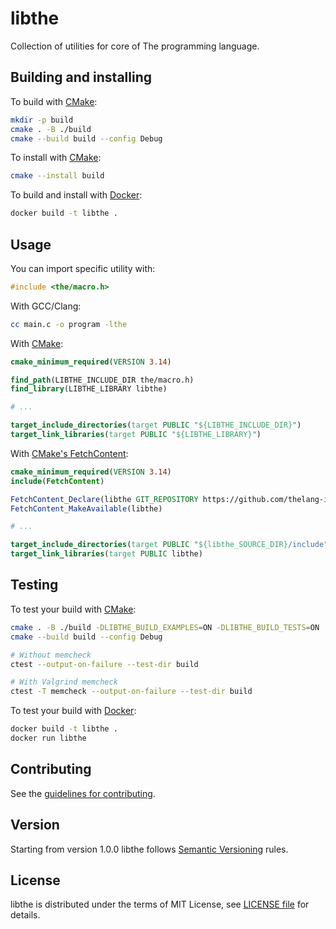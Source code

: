 # libthe
Collection of utilities for core of The programming language.

## Building and installing
To build with [CMake](https://cmake.org):

```bash
mkdir -p build
cmake . -B ./build
cmake --build build --config Debug
```

To install with [CMake](https://cmake.org):

```bash
cmake --install build
```

To build and install with [Docker](https://www.docker.com):

```bash
docker build -t libthe .
```

## Usage
You can import specific utility with:

```c
#include <the/macro.h>
```

With GCC/Clang:

```bash
cc main.c -o program -lthe
```

With [CMake](https://cmake.org):

```cmake
cmake_minimum_required(VERSION 3.14)

find_path(LIBTHE_INCLUDE_DIR the/macro.h)
find_library(LIBTHE_LIBRARY libthe)

# ...

target_include_directories(target PUBLIC "${LIBTHE_INCLUDE_DIR}")
target_link_libraries(target PUBLIC "${LIBTHE_LIBRARY}")
```

With [CMake's FetchContent](https://cmake.org/cmake/help/latest/module/FetchContent.html):

```cmake
cmake_minimum_required(VERSION 3.14)
include(FetchContent)

FetchContent_Declare(libthe GIT_REPOSITORY https://github.com/thelang-io/helpers.git GIT_TAG v1.0.0)
FetchContent_MakeAvailable(libthe)

# ...

target_include_directories(target PUBLIC "${libthe_SOURCE_DIR}/include")
target_link_libraries(target PUBLIC libthe)
```

## Testing
To test your build with [CMake](https://cmake.org):

```bash
cmake . -B ./build -DLIBTHE_BUILD_EXAMPLES=ON -DLIBTHE_BUILD_TESTS=ON
cmake --build build --config Debug

# Without memcheck
ctest --output-on-failure --test-dir build

# With Valgrind memcheck
ctest -T memcheck --output-on-failure --test-dir build
```

To test your build with [Docker](https://www.docker.com):

```bash
docker build -t libthe .
docker run libthe
```

## Contributing
See the [guidelines for contributing](CONTRIBUTING.md).

## Version
Starting from version 1.0.0 libthe follows [Semantic Versioning](https://semver.org) rules.

## License
libthe is distributed under the terms of MIT License, see [LICENSE file](LICENSE) for details.
